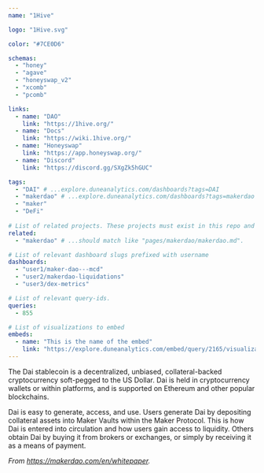 ```yaml
---
name: "1Hive" 

logo: "1Hive.svg"

color: "#7CE0D6"

schemas: 
  - "honey"
  - "agave"
  - "honeyswap_v2"
  - "xcomb"
  - "pcomb"

links:
  - name: "DAO"
    link: "https://1hive.org/"
  - name: "Docs"
    link: "https://wiki.1hive.org/"
  - name: "Honeyswap"
    link: "https://app.honeyswap.org/"
  - name: "Discord"
    link: "https://discord.gg/SXgZk5hGUC"

tags:
  - "DAI" # ...explore.duneanalytics.com/dashboards?tags=DAI
  - "makerdao" # ...explore.duneanalytics.com/dashboards?tags=makerdao
  - "maker"
  - "DeFi"
  
# List of related projects. These projects must exist in this repo and the name...
related: 
  - "makerdao" # ...should match like "pages/makerdao/makerdao.md".

# List of relevant dashboard slugs prefixed with username
dashboards:
  - "user1/maker-dao---mcd"
  - "user2/makerdao-liquidations"
  - "user3/dex-metrics"

# List of relevant query-ids.
queries:
  - 855

# List of visualizations to embed
embeds:
  - name: "This is the name of the embed"
    link: "https://explore.duneanalytics.com/embed/query/2165/visualization/4001?api_key=D8MK8HstMF3MsVksW83C1eGBrnGk8POh8EfFkUbv" 
---
```


The Dai stablecoin is a decentralized, unbiased, collateral-backed cryptocurrency 
soft-pegged to the US Dollar. Dai is held in cryptocurrency wallets or within 
platforms, and is supported on Ethereum and other popular blockchains.

Dai is easy to generate, access, and use. Users generate Dai by depositing collateral 
assets into Maker Vaults within the Maker Protocol. This is how Dai is entered into 
circulation and how users gain access to liquidity. Others obtain Dai by buying it 
from brokers or exchanges, or simply by receiving it as a means of payment.

*From https://makerdao.com/en/whitepaper.*
